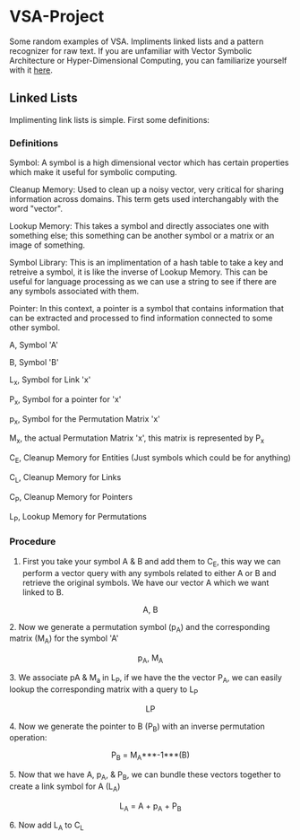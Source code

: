 # VSA-Project

Some random examples of VSA. Impliments linked lists and a pattern recognizer for raw text. If you are unfamiliar with Vector Symbolic Architecture or Hyper-Dimensional Computing, you can familiarize yourself with it [here](https://www.hd-computing.com/).

## Linked Lists

Implimenting link lists is simple. First some definitions:

### Definitions
Symbol: A symbol is a high dimensional vector which has certain properties which make it useful for symbolic computing.

Cleanup Memory: Used to clean up a noisy vector, very critical for sharing information across domains. This term gets used interchangably with the word "vector".

Lookup Memory: This takes a symbol and directly associates one with something else; this something can be another symbol or a matrix or an image of something.

Symbol Library: This is an implimentation of a hash table to take a key and retreive a symbol, it is like the inverse of Lookup Memory. This can be useful for language processing as we can use a string to see if there are any symbols associated with them.

Pointer: In this context, a pointer is a symbol that contains information that can be extracted and processed to find information connected to some other symbol.

A, Symbol 'A'

B, Symbol 'B'

L<sub>x</sub>, Symbol for Link 'x'

P<sub>x</sub>, Symbol for a pointer for 'x'

p<sub>x</sub>, Symbol for the Permutation Matrix 'x'

M<sub>x</sub>, the actual Permutation Matrix 'x', this matrix is represented by P<sub>x</sub>

C<sub>E</sub>, Cleanup Memory for Entities (Just symbols which could be for anything)

C<sub>L</sub>, Cleanup Memory for Links

C<sub>P</sub>, Cleanup Memory for Pointers

L<sub>P</sub>, Lookup Memory for Permutations


### Procedure
1. First you take your symbol A & B and add them to C<sub>E</sub>, this way we can perform a vector query with any symbols related to either A or B and retrieve the original symbols. We have our vector A which we want linked to B.
<p align="center">
A, B
</p>
2. Now we generate a permutation symbol (p<sub>A</sub>) and the corresponding matrix (M<sub>A</sub>) for the symbol 'A'
<p align="center">
p<sub>A</sub>, M<sub>A</sub>
</p>
3. We associate pA & M<sub>a</sub> in L<sub>P</sub>, if we have the the vector P<sub>A</sub>, we can easily lookup the corresponding matrix with a query to L<sub>P</sub>
<p align="center">
LP
</p>
4. Now we generate the pointer to B (P<sub>B</sub>) with an inverse permutation operation:
<p align="center">
P<sub>B</sub> = M<sub>A</sub>***-1***(B)
</p>
5. Now that we have A, p<sub>A</sub>, & P<sub>B</sub>, we can bundle these vectors together to create a link symbol for A (L<sub>A</sub>)
<p align="center">
L<sub>A</sub> = A + p<sub>A</sub> + P<sub>B</sub>
</p>
6. Now add L<sub>A</sub> to C<sub>L</sub>
